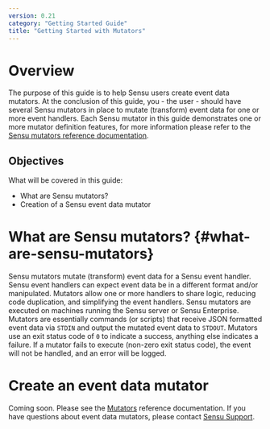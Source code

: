 ```yaml
---
version: 0.21
category: "Getting Started Guide"
title: "Getting Started with Mutators"
---
```


# Overview

The purpose of this guide is to help Sensu users create event data mutators. At the conclusion of this guide, you - the user - should have several Sensu mutators in place to mutate (transform) event data for one or more event handlers. Each Sensu mutator in this guide demonstrates one or more mutator definition features, for more information please refer to the [Sensu mutators reference documentation](mutators).

## Objectives

What will be covered in this guide:

- What are Sensu mutators?
- Creation of a Sensu event data mutator

# What are Sensu mutators? {#what-are-sensu-mutators}

Sensu mutators mutate (transform) event data for a Sensu event handler. Sensu event handlers can expect event data be in a different format and/or manipulated. Mutators allow one or more handlers to share logic, reducing code duplication, and simplifying the event handlers. Sensu mutators are executed on machines running the Sensu server or Sensu Enterprise. Mutators are essentially commands (or scripts) that receive JSON formatted event data via `STDIN` and output the mutated event data to `STDOUT`. Mutators use an exit status code of `0` to indicate a success, anything else indicates a failure. If a mutator fails to execute (non-zero exit status code), the event will not be handled, and an error will be logged.

# Create an event data mutator

Coming soon. Please see the [Mutators](mutators) reference documentation. If you have questions about event data mutators, please contact [Sensu Support](http://helpdesk.sensuapp.com).
